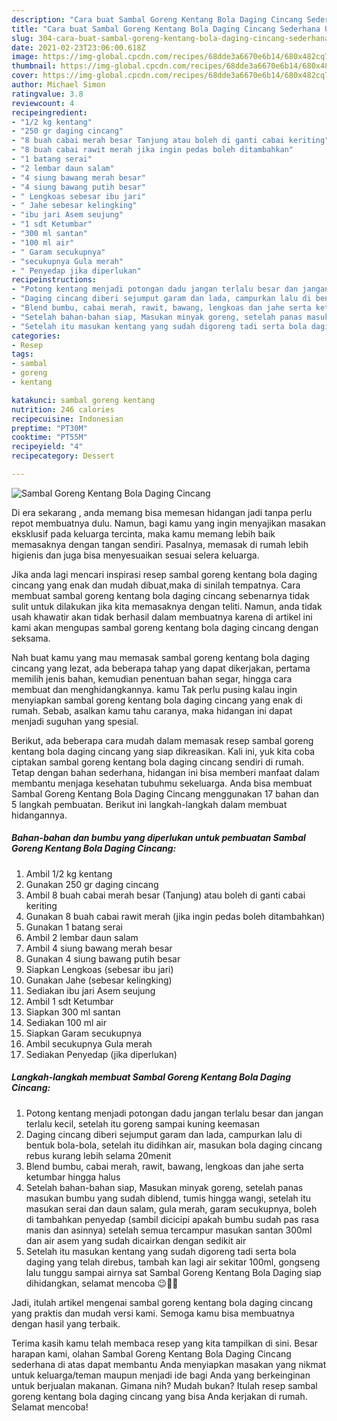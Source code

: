 ```yaml
---
description: "Cara buat Sambal Goreng Kentang Bola Daging Cincang Sederhana Untuk Jualan"
title: "Cara buat Sambal Goreng Kentang Bola Daging Cincang Sederhana Untuk Jualan"
slug: 304-cara-buat-sambal-goreng-kentang-bola-daging-cincang-sederhana-untuk-jualan
date: 2021-02-23T23:06:00.618Z
image: https://img-global.cpcdn.com/recipes/68dde3a6670e6b14/680x482cq70/sambal-goreng-kentang-bola-daging-cincang-foto-resep-utama.jpg
thumbnail: https://img-global.cpcdn.com/recipes/68dde3a6670e6b14/680x482cq70/sambal-goreng-kentang-bola-daging-cincang-foto-resep-utama.jpg
cover: https://img-global.cpcdn.com/recipes/68dde3a6670e6b14/680x482cq70/sambal-goreng-kentang-bola-daging-cincang-foto-resep-utama.jpg
author: Michael Simon
ratingvalue: 3.8
reviewcount: 4
recipeingredient:
- "1/2 kg kentang"
- "250 gr daging cincang"
- "8 buah cabai merah besar Tanjung atau boleh di ganti cabai keriting"
- "8 buah cabai rawit merah jika ingin pedas boleh ditambahkan"
- "1 batang serai"
- "2 lembar daun salam"
- "4 siung bawang merah besar"
- "4 siung bawang putih besar"
- " Lengkoas sebesar ibu jari"
- " Jahe sebesar kelingking"
- "ibu jari Asem seujung"
- "1 sdt Ketumbar"
- "300 ml santan"
- "100 ml air"
- " Garam secukupnya"
- "secukupnya Gula merah"
- " Penyedap jika diperlukan"
recipeinstructions:
- "Potong kentang menjadi potongan dadu jangan terlalu besar dan jangan terlalu kecil, setelah itu goreng sampai kuning keemasan"
- "Daging cincang diberi sejumput garam dan lada, campurkan lalu di bentuk bola-bola, setelah itu didihkan air, masukan bola daging cincang rebus kurang lebih selama 20menit"
- "Blend bumbu, cabai merah, rawit, bawang, lengkoas dan jahe serta ketumbar hingga halus"
- "Setelah bahan-bahan siap, Masukan minyak goreng, setelah panas masukan bumbu yang sudah diblend, tumis hingga wangi, setelah itu masukan serai dan daun salam, gula merah, garam secukupnya, boleh di tambahkan penyedap (sambil dicicipi apakah bumbu sudah pas rasa manis dan asinnya) setelah semua tercampur masukan santan 300ml dan air asem yang sudah dicairkan dengan sedikit air"
- "Setelah itu masukan kentang yang sudah digoreng tadi serta bola daging yang telah direbus, tambah kan lagi air sekitar 100ml, gongseng lalu tunggu sampai airnya sat Sambal Goreng Kentang Bola Daging siap dihidangkan, selamat mencoba 😉👌🏻"
categories:
- Resep
tags:
- sambal
- goreng
- kentang

katakunci: sambal goreng kentang 
nutrition: 246 calories
recipecuisine: Indonesian
preptime: "PT30M"
cooktime: "PT55M"
recipeyield: "4"
recipecategory: Dessert

---
```



![Sambal Goreng Kentang Bola Daging Cincang](https://img-global.cpcdn.com/recipes/68dde3a6670e6b14/680x482cq70/sambal-goreng-kentang-bola-daging-cincang-foto-resep-utama.jpg)

Di era  sekarang , anda memang bisa memesan hidangan jadi tanpa perlu repot membuatnya dulu. Namun, bagi kamu yang ingin menyajikan masakan eksklusif pada keluarga tercinta, maka kamu memang lebih baik memasaknya dengan tangan sendiri. Pasalnya, memasak di rumah lebih higienis dan juga bisa menyesuaikan sesuai selera keluarga.

Jika anda lagi mencari inspirasi resep sambal goreng kentang bola daging cincang yang enak dan mudah dibuat,maka di sinilah tempatnya. Cara membuat sambal goreng kentang bola daging cincang  sebenarnya tidak sulit untuk dilakukan jika kita memasaknya dengan teliti. Namun, anda tidak usah khawatir akan tidak berhasil dalam membuatnya 
karena di artikel ini kami akan mengupas sambal goreng kentang bola daging cincang dengan seksama.  



Nah buat kamu yang mau memasak sambal goreng kentang bola daging cincang yang lezat, ada beberapa tahap yang dapat dikerjakan, pertama memilih jenis bahan, kemudian penentuan bahan segar, hingga cara membuat dan menghidangkannya. kamu Tak perlu pusing kalau ingin menyiapkan sambal goreng kentang bola daging cincang yang enak di rumah. Sebab, asalkan kamu  tahu caranya, maka hidangan ini dapat menjadi suguhan yang spesial.

Berikut, ada beberapa cara mudah dalam memasak resep sambal goreng kentang bola daging cincang yang siap dikreasikan. Kali ini, yuk kita coba ciptakan sambal goreng kentang bola daging cincang sendiri di rumah. Tetap dengan bahan sederhana, hidangan ini bisa memberi manfaat dalam membantu menjaga kesehatan tubuhmu sekeluarga. Anda bisa membuat Sambal Goreng Kentang Bola Daging Cincang menggunakan 17 bahan dan 5 langkah pembuatan. Berikut ini langkah-langkah dalam membuat hidangannya.

<!--inarticleads1-->

##### Bahan-bahan dan bumbu yang diperlukan untuk pembuatan Sambal Goreng Kentang Bola Daging Cincang:

1. Ambil 1/2 kg kentang
1. Gunakan 250 gr daging cincang
1. Ambil 8 buah cabai merah besar (Tanjung) atau boleh di ganti cabai keriting
1. Gunakan 8 buah cabai rawit merah (jika ingin pedas boleh ditambahkan)
1. Gunakan 1 batang serai
1. Ambil 2 lembar daun salam
1. Ambil 4 siung bawang merah besar
1. Gunakan 4 siung bawang putih besar
1. Siapkan  Lengkoas (sebesar ibu jari)
1. Gunakan  Jahe (sebesar kelingking)
1. Sediakan ibu jari Asem seujung
1. Ambil 1 sdt Ketumbar
1. Siapkan 300 ml santan
1. Sediakan 100 ml air
1. Siapkan  Garam secukupnya
1. Ambil secukupnya Gula merah
1. Sediakan  Penyedap (jika diperlukan)




<!--inarticleads2-->

##### Langkah-langkah membuat Sambal Goreng Kentang Bola Daging Cincang:

1. Potong kentang menjadi potongan dadu jangan terlalu besar dan jangan terlalu kecil, setelah itu goreng sampai kuning keemasan
1. Daging cincang diberi sejumput garam dan lada, campurkan lalu di bentuk bola-bola, setelah itu didihkan air, masukan bola daging cincang rebus kurang lebih selama 20menit
1. Blend bumbu, cabai merah, rawit, bawang, lengkoas dan jahe serta ketumbar hingga halus
1. Setelah bahan-bahan siap, Masukan minyak goreng, setelah panas masukan bumbu yang sudah diblend, tumis hingga wangi, setelah itu masukan serai dan daun salam, gula merah, garam secukupnya, boleh di tambahkan penyedap (sambil dicicipi apakah bumbu sudah pas rasa manis dan asinnya) setelah semua tercampur masukan santan 300ml dan air asem yang sudah dicairkan dengan sedikit air
1. Setelah itu masukan kentang yang sudah digoreng tadi serta bola daging yang telah direbus, tambah kan lagi air sekitar 100ml, gongseng lalu tunggu sampai airnya sat Sambal Goreng Kentang Bola Daging siap dihidangkan, selamat mencoba 😉👌🏻




Jadi, itulah artikel mengenai  sambal goreng kentang bola daging cincang  yang praktis dan mudah versi kami. Semoga kamu bisa membuatnya dengan hasil yang terbaik. 

Terima kasih kamu telah membaca resep yang kita tampilkan di sini. Besar harapan kami, olahan  Sambal Goreng Kentang Bola Daging Cincang sederhana di atas dapat membantu Anda menyiapkan masakan yang nikmat untuk keluarga/teman maupun menjadi ide bagi Anda yang berkeinginan untuk berjualan makanan. Gimana nih? Mudah bukan? Itulah resep sambal goreng kentang bola daging cincang yang bisa Anda kerjakan di rumah. Selamat mencoba!

